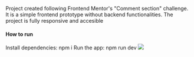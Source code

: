 <p>Project created following Frontend Mentor's "Comment section" challenge. It is a simple frontend prototype without backend functionalities. The project is fully responsive
and accesible</p>

<h4>How to run</h4>
Install dependencies: npm i
Run the app: npm run dev
<img src="https://github.com/user-attachments/assets/660e3285-1588-4687-a00d-a5e6777bbb5f" />

